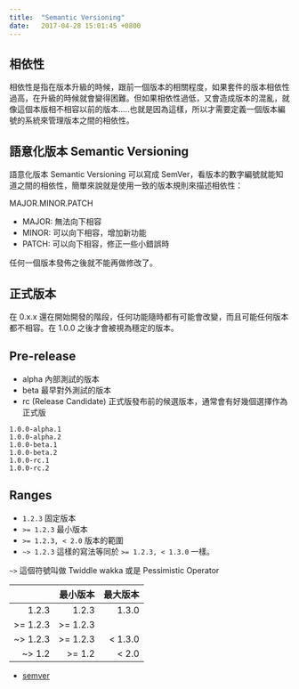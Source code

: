 ```yaml
---
title:  "Semantic Versioning"
date:   2017-04-28 15:01:45 +0800
---
```


## 相依性

相依性是指在版本升級的時候，跟前一個版本的相關程度，如果套件的版本相依性過高，在升級的時候就會變得困難。但如果相依性過低，又會造成版本的混亂，就像這個本版相不相容以前的版本.....也就是因為這樣，所以才需要定義一個版本編號的系統來管理版本之間的相依性。

## 語意化版本 Semantic Versioning

語意化版本 Semantic Versioning 可以寫成 SemVer，看版本的數字編號就能知道之間的相依性，簡單來說就是使用一致的版本規則來描述相依性：

MAJOR.MINOR.PATCH

- MAJOR: 無法向下相容
- MINOR: 可以向下相容，增加新功能
- PATCH: 可以向下相容，修正一些小錯誤時

任何一個版本發佈之後就不能再做修改了。

<!--excerpt-->

## 正式版本

在 0.x.x 還在開始開發的階段，任何功能隨時都有可能會改變，而且可能任何版本都不相容。在 1.0.0 之後才會被視為穩定的版本。

## Pre-release

- alpha 內部測試的版本
- beta 最早對外測試的版本
- rc (Release Candidate) 正式版發布前的候選版本，通常會有好幾個選擇作為正式版

```
1.0.0-alpha.1
1.0.0-alpha.2
1.0.0-beta.1
1.0.0-beta.2
1.0.0-rc.1
1.0.0-rc.2
```

## Ranges

- `1.2.3` 固定版本
- `>= 1.2.3` 最小版本
- `>= 1.2.3, < 2.0` 版本的範圍
- `~> 1.2.3` 這樣的寫法等同於 `>= 1.2.3, < 1.3.0` 一樣。

`~>` 這個符號叫做 Twiddle wakka 或是 Pessimistic Operator

|          | 最小版本  | 最大版本 |
| --------:| --------:| -------:|
|    1.2.3 |    1.2.3 |   1.3.0 |
| >= 1.2.3 | >= 1.2.3 |         |
| ~> 1.2.3 | >= 1.2.3 | < 1.3.0 |
| ~> 1.2   | >= 1.2   | < 2.0   |

- [semver](http://semver.org/)
